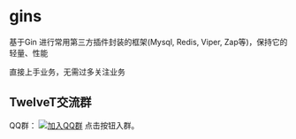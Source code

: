 # gins

基于Gin 进行常用第三方插件封装的框架(Mysql, Redis, Viper, Zap等)，保持它的轻量、性能

直接上手业务，无需过多关注业务

## TwelveT交流群

QQ群： [![加入QQ群](https://img.shields.io/badge/985830229-blue.svg)](https://jq.qq.com/?_wv=1027&k=cznM6Q00) 点击按钮入群。
